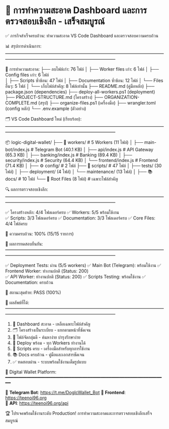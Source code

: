 🎯 การทำความสะอาด Dashboard และการตรวจสอบเชิงลึก - เสร็จสมบูรณ์
================================================================

✅ ภารกิจสำเร็จครบถ้วน: ทำความสะอาด VS Code Dashboard และตรวจสอบความครบถ้วน

📊 สรุปการดำเนินการ:
━━━━━━━━━━━━━━━━━━━━━━━━━━━━━━━━━━━━━━━━━━━━━━━━━━━━━━━━━━━━━

🧹 การทำความสะอาด:
├── ลบไฟล์เก่า: 76 ไฟล์
│   ├── Worker files เก่า: 6 ไฟล์
│   ├── Config files เก่า: 6 ไฟล์  
│   ├── Scripts ซ้ำซ้อน: 47 ไฟล์
│   ├── Documentation ซ้ำซ้อน: 12 ไฟล์
│   └── Files อื่นๆ: 5 ไฟล์
│
└── เก็บไฟล์สำคัญ: 8 ไฟล์เท่านั้น
    ├── README.md (คู่มือหลัก)
    ├── package.json (dependencies)
    ├── deploy-all-workers.ps1 (deployment)
    ├── PROJECT-STRUCTURE.md (โครงสร้าง)
    ├── ORGANIZATION-COMPLETE.md (สรุป)
    ├── organize-files.ps1 (เครื่องมือ)
    ├── wrangler.toml (config หลัก)
    └── .env.example (ตัวอย่าง)

🗂️ VS Code Dashboard ใหม่ (เรียบร้อย):
━━━━━━━━━━━━━━━━━━━━━━━━━━━━━━━━━━━━━━━━━━━━━━━━━━━━━━━━━━━━━

📦 logic-digital-wallet/
├── 🚀 workers/                    # 5 Workers (11 ไฟล์)
│   ├── main-bot/index.js         # Telegram Bot (40.1 KB)
│   ├── api/index.js              # API Gateway (65.3 KB)
│   ├── banking/index.js          # Banking (89.4 KB)
│   ├── security/index.js         # Security (64.4 KB)
│   └── frontend/index.js         # Frontend (71.4 KB)
│
├── ⚙️ config/                     # 2 ไฟล์
├── 📝 scripts/                    # 47 ไฟล์
│   ├── tests/ (30 ไฟล์)
│   ├── deployment/ (4 ไฟล์)
│   └── maintenance/ (13 ไฟล์)
│
├── 📚 docs/                       # 10 ไฟล์
└── 📄 Root Files (8 ไฟล์)         # เฉพาะไฟล์สำคัญ

🔍 ผลการตรวจสอบเชิงลึก:
━━━━━━━━━━━━━━━━━━━━━━━━━━━━━━━━━━━━━━━━━━━━━━━━━━━━━━━━━━━━━

✅ โครงสร้างหลัก: 4/4 โฟลเดอร์ครบ
✅ Workers: 5/5 พร้อมใช้งาน  
✅ Scripts: 3/3 โฟลเดอร์ครบ
✅ Documentation: 3/3 โฟลเดอร์ครบ
✅ Core Files: 4/4 ไฟล์ครบ

🎯 ความครบถ้วน: 100% (15/15 รายการ)

🧪 ผลการทดสอบยืนยัน:
━━━━━━━━━━━━━━━━━━━━━━━━━━━━━━━━━━━━━━━━━━━━━━━━━━━━━━━━━━━━━

✅ Deployment Tests: ผ่าน (5/5 workers)
✅ Main Bot (Telegram): พร้อมใช้งาน
✅ Frontend Worker: ทำงานปกติ (Status: 200)  
✅ API Worker: ทำงานปกติ (Status: 200)
✅ Scripts Testing: พร้อมใช้งาน
✅ Documentation: ครบถ้วน

🎯 สถานะสุดท้าย: PASS (100%)

💫 ผลลัพธ์ที่ได้:
━━━━━━━━━━━━━━━━━━━━━━━━━━━━━━━━━━━━━━━━━━━━━━━━━━━━━━━━━━━━━

1. 🧹 Dashboard สะอาด - เหลือเฉพาะไฟล์สำคัญ
2. 🗂️ โครงสร้างเป็นระเบียบ - แยกตามหน้าที่ชัดเจน  
3. 📁 ไฟล์จัดกลุ่มดี - ค้นหาง่าย บำรุงรักษาง่าย
4. 🚀 Deploy พร้อม - ทุก Workers ทำงานได้
5. 🔧 Scripts ครบ - เครื่องมือสำหรับทุกการใช้งาน
6. 📚 Docs ครบถ้วน - คู่มือและเอกสารชัดเจน
7. ✅ ทดสอบผ่าน - ระบบพร้อมใช้งานเต็มรูปแบบ

🎉 Digital Wallet Platform:
━━━━━━━━━━━━━━━━━━━━━━━━━━━━━━━━━━━━━━━━━━━━━━━━━━━━━━━━━━━━━

🔗 **Telegram Bot**: https://t.me/DoglcWallet_Bot
🔗 **Frontend**: https://teenoi96.org  
🔗 **API**: https://teenoi96.org/api

🏆 โปรเจคพร้อมใช้งานระดับ Production!
   การทำความสะอาดและการตรวจสอบเชิงลึกเสร็จสมบูรณ์
